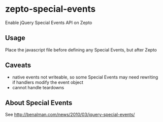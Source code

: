 zepto-special-events
====================

Enable jQuery Special Events API on Zepto

## Usage
Place the javascript file before defining any Special Events, but after Zepto

## Caveats
* native events not writeable, so some Special Events may need rewriting if handlers modify the event object
* cannot handle teardowns

## About Special Events
See http://benalman.com/news/2010/03/jquery-special-events/
